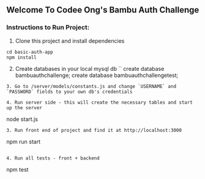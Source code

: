 ## Welcome To Codee Ong's Bambu Auth Challenge

### Instructions to Run Project:
1. Clone this project and install dependencies
```
cd basic-auth-app
npm install

```
2. Create databases in your local mysql db
``
create database bambuauthchallenge;
create database bambuauthchallengetest;
```
3. Go to /server/models/constants.js and change `USERNAME` and `PASSWORD` fields to your own db's credentials

4. Run server side - this will create the necessary tables and start up the server
```
node start.js
```
3. Run front end of project and find it at http://localhost:3000
```
npm run start
```

4. Run all tests - front + backend
```
npm test
```